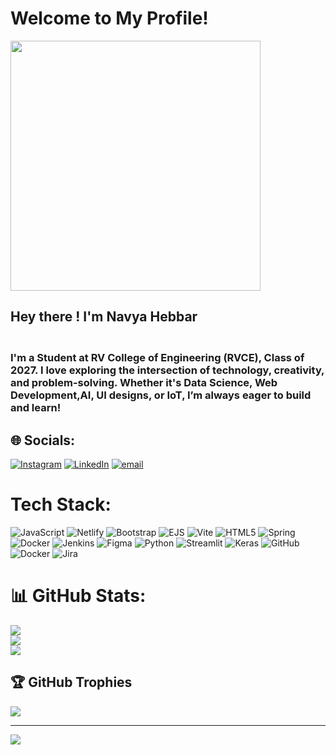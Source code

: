 # Welcome to My Profile!  

<img align="center" height="400" src="https://www.techsolutioners.com/wp-content/uploads/2022/09/website-develop.gif"  />

## Hey there ! I'm Navya Hebbar
### <br>I'm a Student at RV College of Engineering (RVCE), Class of 2027. I love exploring the intersection of technology, creativity, and problem-solving. Whether it's Data Science, Web Development,AI, UI designs, or IoT, I’m always eager to build and learn!


## 🌐 Socials:
[![Instagram](https://img.shields.io/badge/Instagram-%23E4405F.svg?logo=Instagram&logoColor=white)](https://instagram.com/navya_hebbar3) [![LinkedIn](https://img.shields.io/badge/LinkedIn-%230077B5.svg?logo=linkedin&logoColor=white)](https://linkedin.com/in/navya-hebbar-8413bb325) [![email](https://img.shields.io/badge/Email-D14836?logo=gmail&logoColor=white)](mailto:navyahebbar032005@gmail.com) 

# Tech Stack:
![JavaScript](https://img.shields.io/badge/javascript-%23323330.svg?style=for-the-badge&logo=javascript&logoColor=%23F7DF1E) ![Netlify](https://img.shields.io/badge/netlify-%23000000.svg?style=for-the-badge&logo=netlify&logoColor=#00C7B7) ![Bootstrap](https://img.shields.io/badge/bootstrap-%238511FA.svg?style=for-the-badge&logo=bootstrap&logoColor=white) ![EJS](https://img.shields.io/badge/ejs-%23B4CA65.svg?style=for-the-badge&logo=ejs&logoColor=black) ![Vite](https://img.shields.io/badge/vite-%23646CFF.svg?style=for-the-badge&logo=vite&logoColor=white) ![HTML5](https://img.shields.io/badge/html5-%23E34F26.svg?style=for-the-badge&logo=html5&logoColor=white) ![Spring](https://img.shields.io/badge/spring-%236DB33F.svg?style=for-the-badge&logo=spring&logoColor=white) ![Docker](https://img.shields.io/badge/docker-%230db7ed.svg?style=for-the-badge&logo=docker&logoColor=white) ![Jenkins](https://img.shields.io/badge/jenkins-%232C5263.svg?style=for-the-badge&logo=jenkins&logoColor=white) ![Figma](https://img.shields.io/badge/figma-%23F24E1E.svg?style=for-the-badge&logo=figma&logoColor=white) ![Python](https://img.shields.io/badge/python-3670A0?style=for-the-badge&logo=python&logoColor=ffdd54) ![Streamlit](https://img.shields.io/badge/Streamlit-%23FE4B4B.svg?style=for-the-badge&logo=streamlit&logoColor=white) ![Keras](https://img.shields.io/badge/Keras-%23D00000.svg?style=for-the-badge&logo=Keras&logoColor=white) ![GitHub](https://img.shields.io/badge/github-%23121011.svg?style=for-the-badge&logo=github&logoColor=white) ![Docker](https://img.shields.io/badge/docker-%230db7ed.svg?style=for-the-badge&logo=docker&logoColor=white) ![Jira](https://img.shields.io/badge/jira-%230A0FFF.svg?style=for-the-badge&logo=jira&logoColor=white)
# 📊 GitHub Stats:
![](https://github-readme-stats.vercel.app/api?username=Navya-Hebbar&theme=dark&hide_border=false&include_all_commits=true&count_private=true)<br/>
![](https://nirzak-streak-stats.vercel.app/?user=Navya-Hebbar&theme=dark&hide_border=false)<br/>
![](https://github-readme-stats.vercel.app/api/top-langs/?username=Navya-Hebbar&theme=dark&hide_border=false&include_all_commits=true&count_private=true&layout=compact)

## 🏆 GitHub Trophies
![](https://github-profile-trophy.vercel.app/?username=Navya-Hebbar&theme=radical&no-frame=false&no-bg=true&margin-w=4)

---
[![](https://visitcount.itsvg.in/api?id=Navya-Hebbar&icon=0&color=0)](https://visitcount.itsvg.in)

<!-- Proudly created with GPRM ( https://gprm.itsvg.in ) -->

